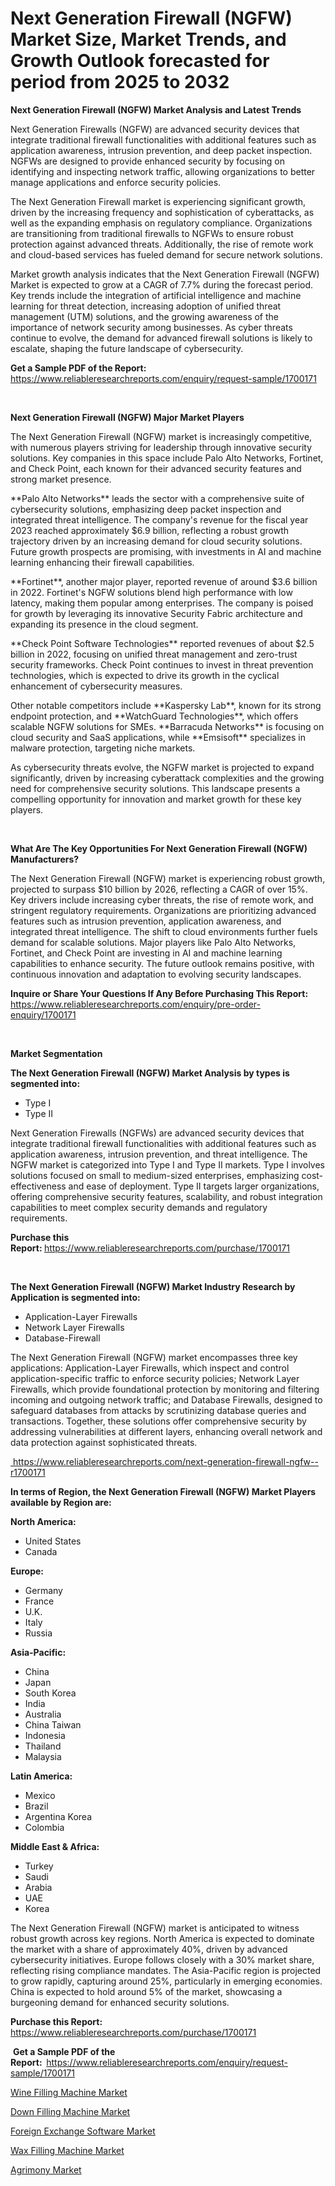 <p><h1>Next Generation Firewall (NGFW) Market Size, Market Trends, and Growth Outlook forecasted for period from 2025 to 2032</h1></p><p><strong>Next Generation Firewall (NGFW) Market Analysis and Latest Trends</strong></p>
<p><p>Next Generation Firewalls (NGFW) are advanced security devices that integrate traditional firewall functionalities with additional features such as application awareness, intrusion prevention, and deep packet inspection. NGFWs are designed to provide enhanced security by focusing on identifying and inspecting network traffic, allowing organizations to better manage applications and enforce security policies.</p><p>The Next Generation Firewall market is experiencing significant growth, driven by the increasing frequency and sophistication of cyberattacks, as well as the expanding emphasis on regulatory compliance. Organizations are transitioning from traditional firewalls to NGFWs to ensure robust protection against advanced threats. Additionally, the rise of remote work and cloud-based services has fueled demand for secure network solutions.</p><p>Market growth analysis indicates that the Next Generation Firewall (NGFW) Market is expected to grow at a CAGR of 7.7% during the forecast period. Key trends include the integration of artificial intelligence and machine learning for threat detection, increasing adoption of unified threat management (UTM) solutions, and the growing awareness of the importance of network security among businesses. As cyber threats continue to evolve, the demand for advanced firewall solutions is likely to escalate, shaping the future landscape of cybersecurity.</p></p>
<p><strong>Get a Sample PDF of the Report:&nbsp;</strong> <a href="https://www.reliableresearchreports.com/enquiry/request-sample/1700171?utm_campaign=11&utm_medium=2&utm_source=Github&utm_content=ia&utm_term=27032025&utm_id=next-generation-firewall-ngfw">https://www.reliableresearchreports.com/enquiry/request-sample/1700171</a></p>
<p>&nbsp;</p>
<p><strong>Next Generation Firewall (NGFW) Major Market Players</strong></p>
<p><p>The Next Generation Firewall (NGFW) market is increasingly competitive, with numerous players striving for leadership through innovative security solutions. Key companies in this space include Palo Alto Networks, Fortinet, and Check Point, each known for their advanced security features and strong market presence.</p><p>**Palo Alto Networks** leads the sector with a comprehensive suite of cybersecurity solutions, emphasizing deep packet inspection and integrated threat intelligence. The company's revenue for the fiscal year 2023 reached approximately $6.9 billion, reflecting a robust growth trajectory driven by an increasing demand for cloud security solutions. Future growth prospects are promising, with investments in AI and machine learning enhancing their firewall capabilities.</p><p>**Fortinet**, another major player, reported revenue of around $3.6 billion in 2022. Fortinet's NGFW solutions blend high performance with low latency, making them popular among enterprises. The company is poised for growth by leveraging its innovative Security Fabric architecture and expanding its presence in the cloud segment.</p><p>**Check Point Software Technologies** reported revenues of about $2.5 billion in 2022, focusing on unified threat management and zero-trust security frameworks. Check Point continues to invest in threat prevention technologies, which is expected to drive its growth in the cyclical enhancement of cybersecurity measures.</p><p>Other notable competitors include **Kaspersky Lab**, known for its strong endpoint protection, and **WatchGuard Technologies**, which offers scalable NGFW solutions for SMEs. **Barracuda Networks** is focusing on cloud security and SaaS applications, while **Emsisoft** specializes in malware protection, targeting niche markets.</p><p>As cybersecurity threats evolve, the NGFW market is projected to expand significantly, driven by increasing cyberattack complexities and the growing need for comprehensive security solutions. This landscape presents a compelling opportunity for innovation and market growth for these key players.</p></p>
<p>&nbsp;</p>
<p><strong>What Are The Key Opportunities For Next Generation Firewall (NGFW) Manufacturers?</strong></p>
<p><p>The Next Generation Firewall (NGFW) market is experiencing robust growth, projected to surpass $10 billion by 2026, reflecting a CAGR of over 15%. Key drivers include increasing cyber threats, the rise of remote work, and stringent regulatory requirements. Organizations are prioritizing advanced features such as intrusion prevention, application awareness, and integrated threat intelligence. The shift to cloud environments further fuels demand for scalable solutions. Major players like Palo Alto Networks, Fortinet, and Check Point are investing in AI and machine learning capabilities to enhance security. The future outlook remains positive, with continuous innovation and adaptation to evolving security landscapes.</p></p>
<p><strong>Inquire or Share Your Questions If Any Before Purchasing This Report:</strong> <a href="https://www.reliableresearchreports.com/enquiry/pre-order-enquiry/1700171?utm_campaign=11&utm_medium=2&utm_source=Github&utm_content=ia&utm_term=27032025&utm_id=next-generation-firewall-ngfw">https://www.reliableresearchreports.com/enquiry/pre-order-enquiry/1700171</a></p>
<p>&nbsp;</p>
<p><strong>Market Segmentation</strong></p>
<p><strong>The Next Generation Firewall (NGFW) Market Analysis by types is segmented into:</strong></p>
<p><ul><li>Type I</li><li>Type II</li></ul></p>
<p><p>Next Generation Firewalls (NGFWs) are advanced security devices that integrate traditional firewall functionalities with additional features such as application awareness, intrusion prevention, and threat intelligence. The NGFW market is categorized into Type I and Type II markets. Type I involves solutions focused on small to medium-sized enterprises, emphasizing cost-effectiveness and ease of deployment. Type II targets larger organizations, offering comprehensive security features, scalability, and robust integration capabilities to meet complex security demands and regulatory requirements.</p></p>
<p><strong>Purchase this Report:&nbsp;</strong><a href="https://www.reliableresearchreports.com/purchase/1700171?utm_campaign=11&utm_medium=2&utm_source=Github&utm_content=ia&utm_term=27032025&utm_id=next-generation-firewall-ngfw">https://www.reliableresearchreports.com/purchase/1700171</a></p>
<p>&nbsp;</p>
<p><strong>The Next Generation Firewall (NGFW) Market Industry Research by Application is segmented into:</strong></p>
<p><ul><li>Application-Layer Firewalls</li><li>Network Layer Firewalls</li><li>Database-Firewall</li></ul></p>
<p><p>The Next Generation Firewall (NGFW) market encompasses three key applications: Application-Layer Firewalls, which inspect and control application-specific traffic to enforce security policies; Network Layer Firewalls, which provide foundational protection by monitoring and filtering incoming and outgoing network traffic; and Database Firewalls, designed to safeguard databases from attacks by scrutinizing database queries and transactions. Together, these solutions offer comprehensive security by addressing vulnerabilities at different layers, enhancing overall network and data protection against sophisticated threats.</p></p>
<p><a href="https://www.reliableresearchreports.com/next-generation-firewall-ngfw--r1700171?utm_campaign=11&utm_medium=2&utm_source=Github&utm_content=ia&utm_term=27032025&utm_id=next-generation-firewall-ngfw">&nbsp;https://www.reliableresearchreports.com/next-generation-firewall-ngfw--r1700171</a></p>
<p><strong>In terms of Region, the Next Generation Firewall (NGFW) Market Players available by Region are:</strong></p>
<p>
    <p> <strong> North America: </strong>
        <ul>
            <li>United States</li>
            <li>Canada</li>
        </ul>
        </p> 
    <p> <strong> Europe: </strong>
        <ul>
            <li>Germany</li>
            <li>France</li>
            <li>U.K.</li>
            <li>Italy</li>
            <li>Russia</li>
        </ul>
        </p> 
    <p> <strong> Asia-Pacific: </strong>
        <ul>
            <li>China</li>
            <li>Japan</li>
            <li>South Korea</li>
            <li>India</li>
            <li>Australia</li>
            <li>China Taiwan</li>
            <li>Indonesia</li>
            <li>Thailand</li>
            <li>Malaysia</li>
        </ul>
        </p> 
    <p> <strong> Latin America: </strong>
        <ul>
            <li>Mexico</li>
            <li>Brazil</li>
            <li>Argentina Korea</li>
            <li>Colombia</li>
        </ul>
        </p> 
    <p> <strong> Middle East & Africa: </strong>
        <ul>
            <li>Turkey</li>
            <li>Saudi</li>
            <li>Arabia</li>
            <li>UAE</li>
            <li>Korea</li>
        </ul>
    </p>
    </p>
<p><p>The Next Generation Firewall (NGFW) market is anticipated to witness robust growth across key regions. North America is expected to dominate the market with a share of approximately 40%, driven by advanced cybersecurity initiatives. Europe follows closely with a 30% market share, reflecting rising compliance mandates. The Asia-Pacific region is projected to grow rapidly, capturing around 25%, particularly in emerging economies. China is expected to hold around 5% of the market, showcasing a burgeoning demand for enhanced security solutions.</p></p>
<p><strong>Purchase this Report: </strong><a href="https://www.reliableresearchreports.com/purchase/1700171?utm_campaign=11&utm_medium=2&utm_source=Github&utm_content=ia&utm_term=27032025&utm_id=next-generation-firewall-ngfw">https://www.reliableresearchreports.com/purchase/1700171</a></p>
<p>&nbsp;<strong>Get a Sample PDF of the Report:&nbsp;&nbsp;</strong><a href="https://www.reliableresearchreports.com/enquiry/request-sample/1700171?utm_campaign=11&utm_medium=2&utm_source=Github&utm_content=ia&utm_term=27032025&utm_id=next-generation-firewall-ngfw">https://www.reliableresearchreports.com/enquiry/request-sample/1700171</a></p>
<p><strong></strong></p>
<p><p><a href="https://www.linkedin.com/pulse/wine-filling-machine-sector-surge-75-growth-roadmap-2032-madamarket-poewf?utm_campaign=11&utm_medium=2&utm_source=Github&utm_content=ia&utm_term=27032025&utm_id=next-generation-firewall-ngfw">Wine Filling Machine Market</a></p><p><a href="https://www.linkedin.com/pulse/down-filling-machine-market-trends-2025-2032-analysis-report-projects-qalrf?utm_campaign=11&utm_medium=2&utm_source=Github&utm_content=ia&utm_term=27032025&utm_id=next-generation-firewall-ngfw">Down Filling Machine Market</a></p><p><a href="https://github.com/lamlebienz7j/Market-Research-Report-List-1/blob/main/foreign-exchange-software-market.md?utm_campaign=11&utm_medium=2&utm_source=Github&utm_content=ia&utm_term=27032025&utm_id=next-generation-firewall-ngfw">Foreign Exchange Software Market</a></p><p><a href="https://www.linkedin.com/pulse/wax-filling-machine-market-tracking-sales-employment-63-growth-egzof?utm_campaign=11&utm_medium=2&utm_source=Github&utm_content=ia&utm_term=27032025&utm_id=next-generation-firewall-ngfw">Wax Filling Machine Market</a></p><p><a href="https://github.com/zappasuccofz/Market-Research-Report-List-1/blob/main/agrimony-market.md?utm_campaign=11&utm_medium=2&utm_source=Github&utm_content=ia&utm_term=27032025&utm_id=next-generation-firewall-ngfw">Agrimony Market</a></p></p>